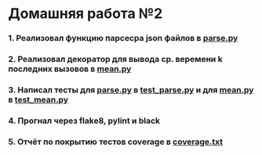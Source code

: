 # Домашняя работа №2

### 1. Реализовал функцию парсесра json файлов в [parse.py](https://github.com/Dadypool/deep_python_23b_Dadypool/blob/main/02/parse.py)
### 2. Реализовал декоратор для вывода ср. веремени k последних вызовов в [mean.py](https://github.com/Dadypool/deep_python_23b_Dadypool/blob/main/02/mean.py)
### 3. Написал тесты для [parse.py](https://github.com/Dadypool/deep_python_23b_Dadypool/blob/main/02/parse.py) в [test_parse.py](https://github.com/Dadypool/deep_python_23b_Dadypool/blob/main/02/test_parse.py) и для [mean.py](https://github.com/Dadypool/deep_python_23b_Dadypool/blob/main/02/mean.py) в [test_mean.py](https://github.com/Dadypool/deep_python_23b_Dadypool/blob/main/02/test_mean.py)
### 4. Прогнал через flake8, pylint и black
### 5. Отчёт по покрытию тестов coverage в [coverage.txt](https://github.com/Dadypool/deep_python_23b_Dadypool/blob/main/02/coverage.txt)